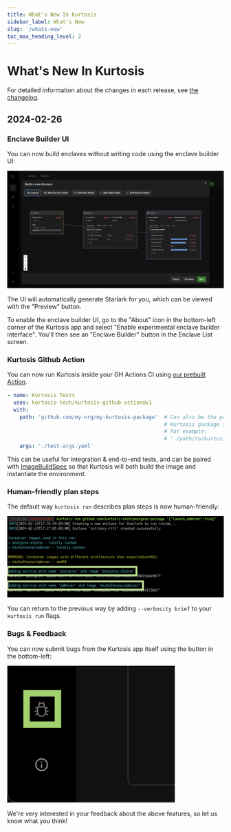 ```yaml
---
title: What's New In Kurtosis
sidebar_label: What's New
slug: '/whats-new'
toc_max_heading_level: 2
---
```


What's New In Kurtosis
======================

For detailed information about the changes in each release, see [the changelog](/changelog).

2024-02-26
----------

### Enclave Builder UI

You can now build enclaves without writing code using the enclave builder UI:

![enclave-builder.png](../static/img/whats-new/2024-02-26/enclave-builder.png)

The UI will automatically generate Starlark for you, which can be viewed with the "Preview" button.

To enable the enclave builder UI, go to the "About" icon in the bottom-left corner of the Kurtosis app and select "Enable experimental enclave builder interface". You'll then see an "Enclave Builder" button in the Enclave List screen.

### Kurtosis Github Action

You can now run Kurtosis inside your GH Actions CI using [our prebuilt Action](https://github.com/kurtosis-tech/kurtosis-github-action).

```yaml
- name: Kurtosis Tests
  uses: kurtosis-tech/kurtosis-github-action@v1
  with:
    path: 'github.com/my-org/my-kurtosis-package'  # Can also be the path to a 
                                                   # Kurtosis package in the repo
                                                   # For example:
                                                   # './path/to/kurtosis-package'
    args: './test-args.yaml'
```

This can be useful for integration & end-to-end tests, and can be paired with [ImageBuildSpec](https://docs.kurtosis.com/api-reference/starlark-reference/image-build-spec/) so that Kurtosis will both build the image and instantiate the environment.

### Human-friendly plan steps

The default way `kurtosis run` describes plan steps is now human-friendly:

![human-friendly-descriptions.png](../static/img/whats-new/2024-02-26/human-friendly-descriptions.png)

You can return to the previous way by adding `--verbosity brief` to your `kurtosis run` flags.

### Bugs & Feedback

You can now submit bugs from the Kurtosis app itself using the button in the bottom-left:

![bug-reports.png](../static/img/whats-new/2024-02-26/bug-reports.png)

We're very interested in your feedback about the above features, so let us know what you think!
